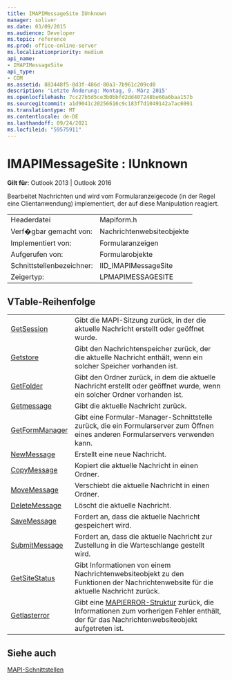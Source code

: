 ```yaml
---
title: IMAPIMessageSite IUnknown
manager: soliver
ms.date: 03/09/2015
ms.audience: Developer
ms.topic: reference
ms.prod: office-online-server
ms.localizationpriority: medium
api_name:
- IMAPIMessageSite
api_type:
- COM
ms.assetid: 883448f5-0d3f-486d-80a3-7b961c209cd0
description: 'Letzte Änderung: Montag, 9. März 2015'
ms.openlocfilehash: 7cc27b5d5ce3b0bbfd2dd407248be60a6baa157b
ms.sourcegitcommit: a1d9041c20256616c9c183f7d1049142a7ac6991
ms.translationtype: MT
ms.contentlocale: de-DE
ms.lasthandoff: 09/24/2021
ms.locfileid: "59575911"
---
```

# <a name="imapimessagesite--iunknown"></a>IMAPIMessageSite : IUnknown

  
  
**Gilt für**: Outlook 2013 | Outlook 2016 
  
Bearbeitet Nachrichten und wird vom Formularanzeigecode (in der Regel eine Clientanwendung) implementiert, der auf diese Manipulation reagiert.
  
|||
|:-----|:-----|
|Headerdatei  <br/> |Mapiform.h  <br/> |
|Verf�gbar gemacht von:  <br/> |Nachrichtenwebsiteobjekte  <br/> |
|Implementiert von:  <br/> |Formularanzeigen  <br/> |
|Aufgerufen von:  <br/> |Formularobjekte  <br/> |
|Schnittstellenbezeichner:  <br/> |IID_IMAPIMessageSite  <br/> |
|Zeigertyp:  <br/> |LPMAPIMESSAGESITE  <br/> |
   
## <a name="vtable-order"></a>VTable-Reihenfolge

|||
|:-----|:-----|
|[GetSession](imapimessagesite-getsession.md) <br/> |Gibt die MAPI-Sitzung zurück, in der die aktuelle Nachricht erstellt oder geöffnet wurde.  <br/> |
|[Getstore](imapimessagesite-getstore.md) <br/> |Gibt den Nachrichtenspeicher zurück, der die aktuelle Nachricht enthält, wenn ein solcher Speicher vorhanden ist.  <br/> |
|[GetFolder](imapimessagesite-getfolder.md) <br/> |Gibt den Ordner zurück, in dem die aktuelle Nachricht erstellt oder geöffnet wurde, wenn ein solcher Ordner vorhanden ist.  <br/> |
|[Getmessage](imapimessagesite-getmessage.md) <br/> |Gibt die aktuelle Nachricht zurück.  <br/> |
|[GetFormManager](imapimessagesite-getformmanager.md) <br/> |Gibt eine Formular-Manager-Schnittstelle zurück, die ein Formularserver zum Öffnen eines anderen Formularservers verwenden kann.  <br/> |
|[NewMessage](imapimessagesite-newmessage.md) <br/> |Erstellt eine neue Nachricht.  <br/> |
|[CopyMessage](imapimessagesite-copymessage.md) <br/> |Kopiert die aktuelle Nachricht in einen Ordner.  <br/> |
|[MoveMessage](imapimessagesite-movemessage.md) <br/> |Verschiebt die aktuelle Nachricht in einen Ordner.  <br/> |
|[DeleteMessage](imapimessagesite-deletemessage.md) <br/> |Löscht die aktuelle Nachricht.  <br/> |
|[SaveMessage](imapimessagesite-savemessage.md) <br/> |Fordert an, dass die aktuelle Nachricht gespeichert wird.  <br/> |
|[SubmitMessage](imapimessagesite-submitmessage.md) <br/> |Fordert an, dass die aktuelle Nachricht zur Zustellung in die Warteschlange gestellt wird.  <br/> |
|[GetSiteStatus](imapimessagesite-getsitestatus.md) <br/> |Gibt Informationen von einem Nachrichtenwebsiteobjekt zu den Funktionen der Nachrichtenwebsite für die aktuelle Nachricht zurück.  <br/> |
|[Getlasterror](imapimessagesite-getlasterror.md) <br/> |Gibt eine [MAPIERROR-Struktur](mapierror.md) zurück, die Informationen zum vorherigen Fehler enthält, der für das Nachrichtenwebsiteobjekt aufgetreten ist.  <br/> |
   
## <a name="see-also"></a>Siehe auch



[MAPI-Schnittstellen](mapi-interfaces.md)


